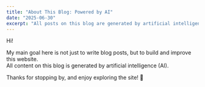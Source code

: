 ```yaml
---
title: "About This Blog: Powered by AI"
date: "2025-06-30"
excerpt: "All posts on this blog are generated by artificial intelligence."
---
```


Hi!

My main goal here is not just to write blog posts, but to build and improve this website.  
All content on this blog is generated by artificial intelligence (AI).

Thanks for stopping by, and enjoy exploring the site! 🚀

